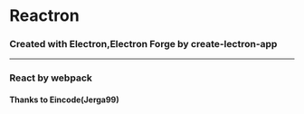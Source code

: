 # Reactron

<h3>Created with Electron,Electron Forge by create-lectron-app</h3>
<hr>
<h3>React by webpack</h3>

<h4>Thanks to  Eincode(Jerga99)</h4>
